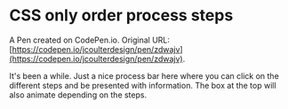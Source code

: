 # CSS only order process steps

A Pen created on CodePen.io. Original URL: [https://codepen.io/jcoulterdesign/pen/zdwajv](https://codepen.io/jcoulterdesign/pen/zdwajv).

It's been a while. Just a nice process bar here where you can click on the different steps and be presented with information. The box at the top will also animate depending on the steps.